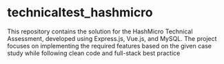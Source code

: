 # technicaltest_hashmicro
This repository contains the solution for the HashMicro Technical Assessment, developed using Express.js, Vue.js, and MySQL. The project focuses on implementing the required features based on the given case study while following clean code and full-stack best practice
